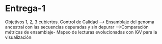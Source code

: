# Entrega-1
Objetivos 1, 2, 3 cubiertos. Control de Calidad --> Ensamblaje del genoma ancestral con las secuencias depuradas y sin depurar -->Comparación métricas de ensamblaje- Mapeo de lecturas evolucionadas con IGV para la visualización
